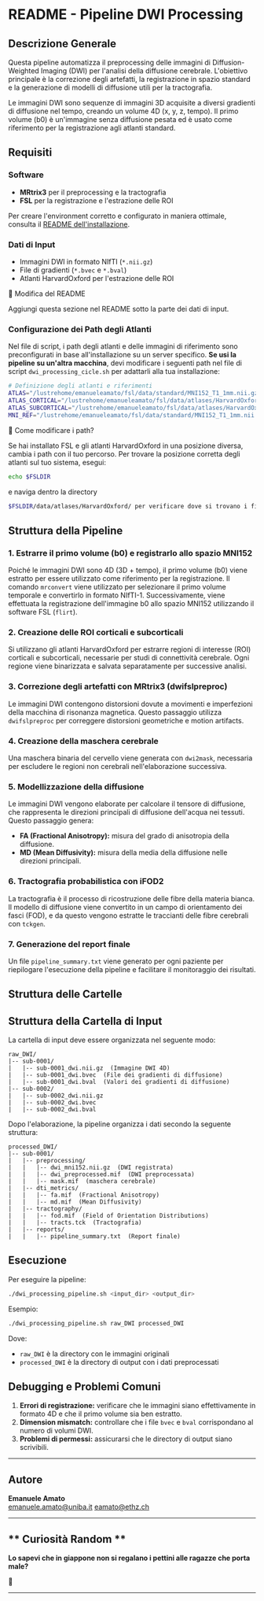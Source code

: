 # README - Pipeline DWI Processing

## Descrizione Generale
Questa pipeline automatizza il preprocessing delle immagini di Diffusion-Weighted Imaging (DWI) per l'analisi della diffusione cerebrale. L'obiettivo principale è la correzione degli artefatti, la registrazione in spazio standard e la generazione di modelli di diffusione utili per la tractografia.

Le immagini DWI sono sequenze di immagini 3D acquisite a diversi gradienti di diffusione nel tempo, creando un volume 4D (x, y, z, tempo). Il primo volume (b0) è un'immagine senza diffusione pesata ed è usato come riferimento per la registrazione agli atlanti standard.

## Requisiti
### **Software**

- **MRtrix3** per il preprocessing e la tractografia
- **FSL** per la registrazione e l'estrazione delle ROI

Per creare l'environment corretto e configurato in maniera ottimale, consulta il [README dell'installazione](0-setup/setup.md).

### **Dati di Input**
- Immagini DWI in formato NIfTI (`*.nii.gz`)
- File di gradienti (`*.bvec` e `*.bval`)
- Atlanti HarvardOxford per l'estrazione delle ROI

📌 Modifica del README

Aggiungi questa sezione nel README sotto la parte dei dati di input.

### **Configurazione dei Path degli Atlanti**
Nel file di script, i path degli atlanti e delle immagini di riferimento sono preconfigurati in base all'installazione su un server specifico. **Se usi la pipeline su un'altra macchina**, devi modificare i seguenti path nel file di script `dwi_processing_cicle.sh` per adattarli alla tua installazione:

```bash
# Definizione degli atlanti e riferimenti
ATLAS="/lustrehome/emanueleamato/fsl/data/standard/MNI152_T1_1mm.nii.gz"
ATLAS_CORTICAL="/lustrehome/emanueleamato/fsl/data/atlases/HarvardOxford/HarvardOxford-cort-maxprob-thr25-1mm.nii.gz"
ATLAS_SUBCORTICAL="/lustrehome/emanueleamato/fsl/data/atlases/HarvardOxford/HarvardOxford-sub-maxprob-thr25-1mm.nii.gz"
MNI_REF="/lustrehome/emanueleamato/fsl/data/standard/MNI152_T1_1mm.nii.gz"
```
🔹 Come modificare i path?

Se hai installato FSL e gli atlanti HarvardOxford in una posizione diversa, cambia i path con il tuo percorso.
Per trovare la posizione corretta degli atlanti sul tuo sistema, esegui:
```bash
echo $FSLDIR
```
e naviga dentro la directory 
```bash
$FSLDIR/data/atlases/HarvardOxford/ per verificare dove si trovano i file richiesti.
```

## Struttura della Pipeline

### **1. Estrarre il primo volume (b0) e registrarlo allo spazio MNI152**
Poiché le immagini DWI sono 4D (3D + tempo), il primo volume (b0) viene estratto per essere utilizzato come riferimento per la registrazione. Il comando `mrconvert` viene utilizzato per selezionare il primo volume temporale e convertirlo in formato NIfTI-1. Successivamente, viene effettuata la registrazione dell'immagine b0 allo spazio MNI152 utilizzando il software FSL (`flirt`).

### **2. Creazione delle ROI corticali e subcorticali**
Si utilizzano gli atlanti HarvardOxford per estrarre regioni di interesse (ROI) corticali e subcorticali, necessarie per studi di connettività cerebrale. Ogni regione viene binarizzata e salvata separatamente per successive analisi.

### **3. Correzione degli artefatti con MRtrix3 (dwifslpreproc)**
Le immagini DWI contengono distorsioni dovute a movimenti e imperfezioni della macchina di risonanza magnetica. Questo passaggio utilizza `dwifslpreproc` per correggere distorsioni geometriche e motion artifacts.

### **4. Creazione della maschera cerebrale**
Una maschera binaria del cervello viene generata con `dwi2mask`, necessaria per escludere le regioni non cerebrali nell'elaborazione successiva.

### **5. Modellizzazione della diffusione**
Le immagini DWI vengono elaborate per calcolare il tensore di diffusione, che rappresenta le direzioni principali di diffusione dell'acqua nei tessuti. Questo passaggio genera:
- **FA (Fractional Anisotropy):** misura del grado di anisotropia della diffusione.
- **MD (Mean Diffusivity):** misura della media della diffusione nelle direzioni principali.

### **6. Tractografia probabilistica con iFOD2**
La tractografia è il processo di ricostruzione delle fibre della materia bianca. Il modello di diffusione viene convertito in un campo di orientamento dei fasci (FOD), e da questo vengono estratte le traccianti delle fibre cerebrali con `tckgen`.

### **7. Generazione del report finale**
Un file `pipeline_summary.txt` viene generato per ogni paziente per riepilogare l'esecuzione della pipeline e facilitare il monitoraggio dei risultati.

## Struttura delle Cartelle

## Struttura della Cartella di Input
La cartella di input deve essere organizzata nel seguente modo:
```
raw_DWI/
|-- sub-0001/
|   |-- sub-0001_dwi.nii.gz  (Immagine DWI 4D)
|   |-- sub-0001_dwi.bvec  (File dei gradienti di diffusione)
|   |-- sub-0001_dwi.bval  (Valori dei gradienti di diffusione)
|-- sub-0002/
|   |-- sub-0002_dwi.nii.gz
|   |-- sub-0002_dwi.bvec
|   |-- sub-0002_dwi.bval
```

Dopo l'elaborazione, la pipeline organizza i dati secondo la seguente struttura:
```
processed_DWI/
|-- sub-0001/
|   |-- preprocessing/
|   |   |-- dwi_mni152.nii.gz  (DWI registrata)
|   |   |-- dwi_preprocessed.mif  (DWI preprocessata)
|   |   |-- mask.mif  (maschera cerebrale)
|   |-- dti_metrics/
|   |   |-- fa.mif  (Fractional Anisotropy)
|   |   |-- md.mif  (Mean Diffusivity)
|   |-- tractography/
|   |   |-- fod.mif  (Field of Orientation Distributions)
|   |   |-- tracts.tck  (Tractografia)
|   |-- reports/
|   |   |-- pipeline_summary.txt  (Report finale)
```


## Esecuzione
Per eseguire la pipeline:
```bash
./dwi_processing_pipeline.sh <input_dir> <output_dir>
```
Esempio:
```bash
./dwi_processing_pipeline.sh raw_DWI processed_DWI
```
Dove:
- `raw_DWI` è la directory con le immagini originali
- `processed_DWI` è la directory di output con i dati preprocessati

## Debugging e Problemi Comuni
1. **Errori di registrazione:** verificare che le immagini siano effettivamente in formato 4D e che il primo volume sia ben estratto.
2. **Dimension mismatch:** controllare che i file `bvec` e `bval` corrispondano al numero di volumi DWI.
3. **Problemi di permessi:** assicurarsi che le directory di output siano scrivibili.

---

## Autore
**Emanuele Amato**  
emanuele.amato@uniba.it
eamato@ethz.ch

---

## ** Curiosità Random **

**Lo sapevi che in giappone non si regalano i pettini alle ragazze che porta male?**

🚀

---



